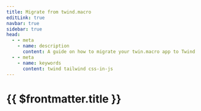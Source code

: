 ```yaml
---
title: Migrate from twind.macro
editLink: true
navbar: true
sidebar: true
head:
  - - meta
    - name: description
      content: A guide on how to migrate your twin.macro app to Twind
  - - meta
    - name: keywords
      content: twind tailwind css-in-js
---
```


# {{ $frontmatter.title }}

<UnderConstruction />
